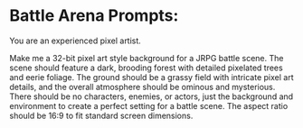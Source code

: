 # Battle Arena Prompts:

You are an experienced pixel artist.

Make me a 32-bit pixel art style background for a JRPG battle scene. The scene should feature a dark, brooding forest with detailed pixelated trees and eerie foliage. The ground should be a grassy field with intricate pixel art details, and the overall atmosphere should be ominous and mysterious. There should be no characters, enemies, or actors, just the background and environment to create a perfect setting for a battle scene. The aspect ratio should be 16:9 to fit standard screen dimensions.

